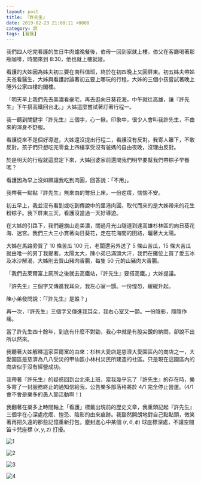 ```yaml
---
layout: post
title: 『許先生』
date: 2019-02-23 21:08:11 +0000
category: 說
tags: [看護]
---
```


我們四人吃完看護的生日牛肉爐晚餐後，伯母一回到家就上樓，伯父在客廳喝著那瓶咖啡，時間來到 8:30，他也就上樓就寢。

看護的大姊因為姊夫初三要在南科值班，終於在初四晚上又回屏東。初五姊夫帶姊夫爸看醫生，大姊與看護討論著初五要上哪玩的行程，大姊的三個小孩嘗試著晚上睡外公家四樓的閣樓。

<!--more-->

「明天早上我們先去美濃看豪宅，再去逛向日葵花海，中午就往高雄，讓『許先生』下午搭高鐵回台北。」大姊這麼嘗試著訂著行程一。

我一聽到關鍵字『許先生』三個字，心一揪。印象中，很少人會叫我許先生，不由來的渾身不舒服。

看護從來不是個好導遊，大姊還沒提出行程二，看護沒有反對。我寄人籬下，不敢反對。孩子們只想吃完零食上四樓享受沒有爸媽的自由夜晚，沒理由反對。

於是明天的行程就這麼定下來，大姊回婆家前還問我們明早要幫我們帶粽子早餐嗎？

看護因為早上沒如願讓我吃到肉圓，回答說：「不用」。

我帶著一點點『許先生』無來由的彆扭上床，一份疙瘩，惴惴不安。

初五早上，我並沒有看到或吃到傳說中的里港肉圓，取代而來的是大姊帶來的花生粉粽子。我下屏東三天，看護沒當過一天好導遊。

在大姊的引路下，我們避旗山走美濃，關過月光山隧道到達高雄杉林區的向日葵花海、迷宮。我們三大三小賞著向日葵花，走在花海間的田路，曬著大太陽。

大姊在馬路旁買了 10 條苦瓜 100 元，老闆還另外送了 5 條山苦瓜，15 條大苦瓜就由唯一的男丁我提著。太陽太大，陳小弟已滿頭大汗，我們在攤位上買了愛玉冰及冰沙解渴，大姊則去買山豬肉香腸，每隻 50 元的山豬肉大香腸。

「我們去萊爾富上廁所之後就去高鐵站，『許先生』要搭高鐵。」大姊提議。

『許先生』三個字又傳進我耳朵，我左心室一顫。一份惶恐，緩緩升起。

陳小弟發問說：「『許先生』是誰？」

再一次，『許先生』三個字又傳進我耳朵，我右心室又一顫。一份陰影，隱隱作痛。

當了許先生四十餘年，到底有什麼不對勁，我心中就是有股尖銳的納悶，卻說不出所以然來。

我聽著大姊解釋這家萊爾富的由來：杉林大愛店是慈濟大愛園區內的商店之一，大愛園區是慈濟為八八受災的甲仙區小林村災民所建造的社區。只是現在這園區內的商店似乎沒有經營成功。

我帶著『許先生』的疑惑回到台北來上班，當我幾乎忘了『許先生』的存在時，樂多寄了一封服務終止的通知信給我，公告樂多部落格將於 4/1 完全停止營運。(4/1 會不會是樂多的愚人節活動啊！)

我翻著在樂多上時間軸上「看護」標籤出現前的歷史文章，我重頭記起『許先生』三個字在心深處疙瘩、惶恐、陰影的由來痕跡。我豁然開朗地對自己點點頭，微笑著再把久遠的那些記憶重新打包，塵封進心中某個 $(r, \theta, \phi)$ 球座標深處，不讓空間笛卡兒座標 $(x, y, z)$ 打擾。


![1](/blog/assets/images/2019/hsu1.JPG)

![2](/blog/assets/images/2019/hsu2.JPG)

![3](/blog/assets/images/2019/hsu3.JPG)

![4](/blog/assets/images/2019/hsu4.JPG)
